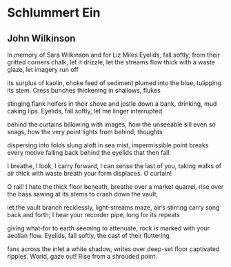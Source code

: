 # Schlummert Ein
## John Wilkinson
In memory of Sara Wilkinson and for Liz Miles
Eyelids, fall softly, from their gritted corners
chalk, let it drizzle,
let the streams flow
thick with a waste glaze, let imagery run off

its surplus of kaolin, choke feed of sediment
plumed into the blue,
tulipping its stem.
Cress bunches thickening in shallows, flukes

stinging flank heifers in their shove and jostle
down a bank, drinking,
mud caking lips.
Eyelids, fall softly, let me linger interrupted

behind the curtains billowing with images,
how the unseeable
sill even so snags, how
the very point lights from behind, thoughts

dispersing into folds slung aloft in sea mist,
impermissible point
breaks every motive
falling back behind the eyelids that then fall.

I breathe, I look, I carry forward, I can sense
the last of you, taking
walks of air thick with
waste breath your form displaces. O curtain!

O rail! I hate the thick floor beneath, breathe
over a market quarrel,
rise over the bass
sawing at its stems to crash down the vault,

let the vault branch recklessly, light-streams
maze, air’s stirring
carry song back and forth;
I hear your recorder pipe, long for its repeats

giving what-for to earth seeming to attenuate,
rock is marked
with your aeolian flow.
Eyelids, fall softly, the cast of their fluttering

fans across the inlet a white shadow, writes
over deep-set floor
captivated ripples.
World, gaze out! Rise from a shrouded point.